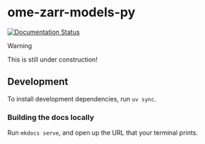 # ome-zarr-models-py

[![Documentation Status](https://readthedocs.org/projects/ome-zarr-models-py/badge/?version=latest)](https://ome-zarr-models-py.readthedocs.io/en/latest/?badge=latest)

> [!WARNING]  
> This is still under construction!

## Development

To install development dependencies, run `uv sync`.

### Building the docs locally

Run `mkdocs serve`, and open up the URL that your terminal prints.
